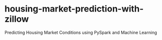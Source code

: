 # housing-market-prediction-with-zillow
Predicting Housing Market Conditions using PySpark and Machine Learning
